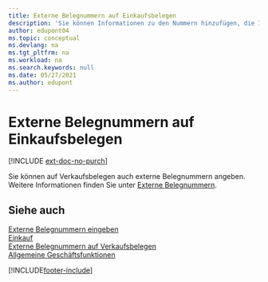 ```yaml
---
title: Externe Belegnummern auf Einkaufsbelegen
description: 'Sie können Informationen zu den Nummern hinzufügen, die Ihre Kreditoren den von ihnen gesendeten Belegen zuweisen, indem Sie das Feld „Externe Dokumentnummer“ oder das Feld „Ihre Referenz“ verwenden. Hier erfahren Sie mehr über den Unterschied zwischen den beiden Feldern.'
author: edupont04
ms.topic: conceptual
ms.devlang: na
ms.tgt_pltfrm: na
ms.workload: na
ms.search.keywords: null
ms.date: 05/27/2021
ms.author: edupont
---
```

# Externe Belegnummern auf Einkaufsbelegen

[!INCLUDE [ext-doc-no-purch](includes/ext-doc-no-purch.md)]

Sie können auf Verkaufsbelegen auch externe Belegnummern angeben. Weitere Informationen finden Sie unter [Externe Belegnummern](sales-how-invoice-sales.md#external-document-numbers).

## Siehe auch

[Externe Belegnummern eingeben](across-enter-external-document-numbers.md)  
[Einkauf](purchasing-manage-purchasing.md)  
[Externe Belegnummern auf Verkaufsbelegen](sales-how-invoice-sales.md#external-document-numbers)  
[Allgemeine Geschäftsfunktionen](ui-across-business-areas.md)  

[!INCLUDE[footer-include](includes/footer-banner.md)]
